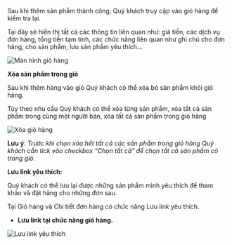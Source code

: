 Sau khi thêm sản phẩm thành công, Quý khách truy cập vào giỏ hàng để kiểm tra lại.

Tại đây sẽ hiển thị tất cả các thông tin liên quan như: giá tiền, các dịch vụ đơn hàng, tổng tiền tạm tính, các chức năng liên quan như ghi chú cho đơn hàng, cho sản phẩm, lưu sản phẩm yêu thích...

![Màn hình giỏ hàng](https://user-images.githubusercontent.com/73226975/99622958-b744da00-2a5d-11eb-876d-d5714edc12c0.png)

**Xóa sản phẩm trong giỏ**

Sau khi thêm hàng vào giỏ Quý khách có thể xóa bỏ sản phẩm khỏi giỏ hàng.

Tùy theo nhu cầu Quý khách có thể xóa từng sản phẩm, xóa tất cả sản phẩm trong cùng một người bán, xóa tất cả sản phẩm trong giỏ hàng

![Xóa giỏ hàng](https://user-images.githubusercontent.com/73226975/99623855-954c5700-2a5f-11eb-8d0c-c30cce13dfed.png)

**Lưu ý**: *Trước khi chọn xóa hết tất cả các sản phẩm trong giỏ hàng Quý khách cần tick vào checkbox “Chọn tất cả” để chọn tất cả sản phẩm có trong giỏ.*

**Lưu link yêu thích:**

Quý khách có thể lưu lại được những sản phẩm mình yêu thích để tham khảo và đặt hàng cho những đơn sau.

Tại Giỏ hàng và Chi tiết đơn hàng có chức năng Lưu link yêu thích.

- **Lưu link tại chức năng giỏ hàng.**

![Lưu link yêu thích](https://user-images.githubusercontent.com/73226975/99624126-36d3a880-2a60-11eb-8bb0-0ee079101b9a.png)


